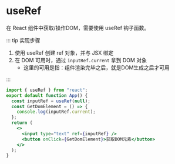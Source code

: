 # useRef

在 React 组件中获取/操作DOM，需要使用 useRef 钩子函数。

::: tip 实现步骤

1. 使用 useRef 创建 ref 对象，并与 JSX 绑定
2. 在 DOM 可用时，通过 `inputRef.current` 拿到 DOM 对象
   - 这里的可用是指：组件渲染完毕之后，就是DOM生成之后才可用

:::

```jsx
import { useRef } from "react";
export default function App() {
  const inputRef = useRef(null);
  const GetDomElement = () => {
    console.log(inputRef.current);
  };
  return (
    <>
      <input type="text" ref={inputRef} />
      <button onClick={GetDomElement}>获取DOM元素</button>
    </>
  );
}
```





